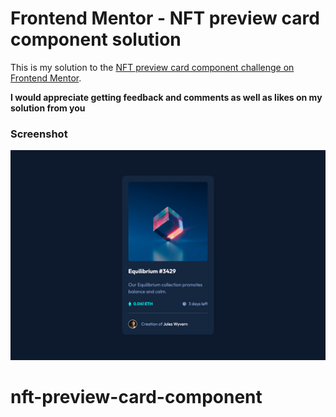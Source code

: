 # Frontend Mentor - NFT preview card component solution

This is my solution to the [NFT preview card component challenge on Frontend Mentor](https://www.frontendmentor.io/challenges/nft-preview-card-component-SbdUL_w0U).

**I would appreciate getting feedback and comments as well as likes on my solution from you**

### Screenshot

![](./assets/screenshots/screenshot.png)
# nft-preview-card-component

